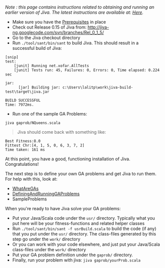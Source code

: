 _Note : this page contains instructions related to obtaining and running an earlier version of Jiva. The latest instructions are available at: [Here](JivaQuickStartForTrunk.md)._

  * Make sure you have the [Prerequisites](Prerequisites.md) in place
  * Check out Release 0.15 of Jiva from:  http://jiva-ng.googlecode.com/svn/branches/Rel_0_1_5/
  * Go to the Jiva checkout directory
  * Run `./tool/sant/bin/sant` to build Jiva. This should result in a successful build of Jiva:
```
[snip]
test:
    [junit] Running net.xofar.AllTests
    [junit] Tests run: 45, Failures: 0, Errors: 0, Time elapsed: 0.224 sec

jar:
      [jar] Building jar: c:\Users\lalitp\work\jiva-build-test\target\jiva.jar

BUILD SUCCESSFUL
Time: 7972ms.
```
  * Run one of the sample GA Problems:
```
jiva gaprob/NQueens.scala
```
> Jiva should come back with something like:
```
Best Fitness:8.0
Fittest Chr:[4, 1, 5, 0, 6, 3, 7, 2]
Time taken: 161 ms
```

At this point, you have a good, functioning installation of Jiva. Congratulations!

The next step is to define your own GA problems and get Jiva to run them. For help with this, look at:
  * [WhatAreGAs](WhatAreGAs.md)
  * [DefiningAndRunningGAProblems](DefiningAndRunningGAProblems.md)
  * SampleProblems

When you're ready to have Jiva solve your GA problems:

  * Put your Java/Scala code under the `usr/` directory. Typically what you put here will be your fitness-functions and related helper classes
  * Run `./tool/sant/bin/sant -f usrBuild.scala` to build the code (if any) that you put under the `usr/` directory. The class-files generated by this step go under the `work/` directory
  * Or you can work with your code elsewhere, and just put your Java/Scala class-files under the `work/` directory
  * Put your GA problem definition under the `gaprob/` directory.
  * Finally, run your problem with jiva: `jiva gaprob/yourProb.scala`